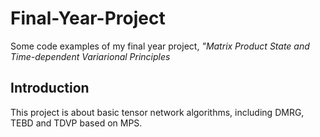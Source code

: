 # Final-Year-Project
Some code examples of my final year project, *"Matrix Product State and Time-dependent Variarional Principles*
## Introduction
This project is about basic tensor network algorithms, including DMRG, TEBD and TDVP based on MPS.

